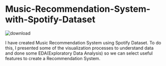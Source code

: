 # Music-Recommendation-System-with-Spotify-Dataset

![download](https://user-images.githubusercontent.com/91029009/180849928-4b62e035-3637-4db4-aade-90187ff4dfc8.png)


I have created Music Recommendation System using Spotify Dataset. To do this, I presented some of the visualization processes to understand data and done some EDA(Exploratory Data Analysis) so we can select useful features to create a Recommendation System.
